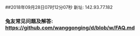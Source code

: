##2018年09月28日07时12分07秒 新址: 142.93.77.182
### 兔友常见问题及解答: https://github.com/wanggonging/d/blob/w/FAQ.md
